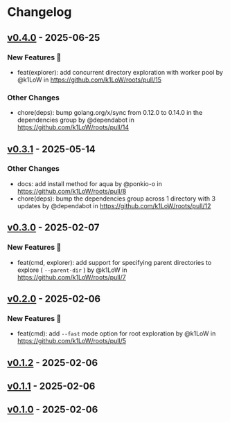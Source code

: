 # Changelog

## [v0.4.0](https://github.com/k1LoW/roots/compare/v0.3.1...v0.4.0) - 2025-06-25
### New Features 🎉
- feat(explorer): add concurrent directory exploration with worker pool by @k1LoW in https://github.com/k1LoW/roots/pull/15
### Other Changes
- chore(deps): bump golang.org/x/sync from 0.12.0 to 0.14.0 in the dependencies group by @dependabot in https://github.com/k1LoW/roots/pull/14

## [v0.3.1](https://github.com/k1LoW/roots/compare/v0.3.0...v0.3.1) - 2025-05-14
### Other Changes
- docs: add install method for aqua by @ponkio-o in https://github.com/k1LoW/roots/pull/8
- chore(deps): bump the dependencies group across 1 directory with 3 updates by @dependabot in https://github.com/k1LoW/roots/pull/12

## [v0.3.0](https://github.com/k1LoW/roots/compare/v0.2.0...v0.3.0) - 2025-02-07
### New Features 🎉
- feat(cmd, explorer): add support for specifying parent directories to explore ( `--parent-dir` ) by @k1LoW in https://github.com/k1LoW/roots/pull/7

## [v0.2.0](https://github.com/k1LoW/roots/compare/v0.1.2...v0.2.0) - 2025-02-06
### New Features 🎉
- feat(cmd): add `--fast` mode option for root exploration by @k1LoW in https://github.com/k1LoW/roots/pull/5

## [v0.1.2](https://github.com/k1LoW/roots/compare/v0.1.1...v0.1.2) - 2025-02-06

## [v0.1.1](https://github.com/k1LoW/roots/compare/v0.1.0...v0.1.1) - 2025-02-06

## [v0.1.0](https://github.com/k1LoW/roots/commits/v0.1.0) - 2025-02-06

